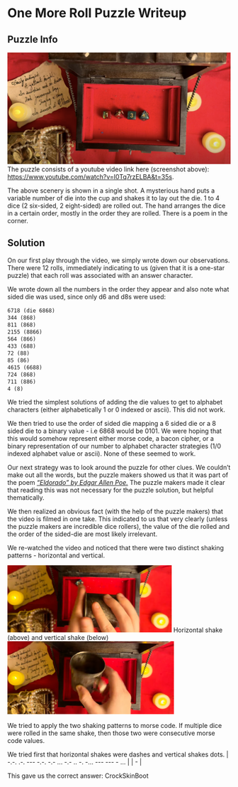 # One More Roll Puzzle Writeup

## Puzzle Info

![](assets/omr-1.png)
The puzzle consists of a youtube video link here (screenshot above): https://www.youtube.com/watch?v=I0Tq7rzELBA&t=35s.

The above scenery is shown in a single shot. A mysterious hand puts a variable number of die into the cup and shakes it to lay out the die. 1 to 4 dice (2 six-sided, 2 eight-sided) are rolled out. The hand arranges the dice in a certain order, mostly in the order they are rolled. There is a poem in the corner.

## Solution

On our first play through the video, we simply wrote down our observations. There were 12 rolls, immediately indicating to us (given that it is a one-star puzzle) that each roll was associated with an answer character.

We wrote down all the numbers in the order they appear and also note what sided die was used, since only d6 and d8s were used:

```
6718 (die 6868)
344 (868)
811 (868)
2155 (8866)
564 (866)
433 (688)
72 (88)
85 (86)
4615 (6688)
724 (868)
711 (886)
4 (8)
```

We tried the simplest solutions of adding the die values to get to alphabet characters (either alphabetically 1 or 0 indexed or ascii). This did not work.

We then tried to use the order of sided die mapping a 6 sided die or a 8 sided die to a binary value \- i.e 6868 would be 0101\. We were hoping that this would somehow represent either morse code, a bacon cipher, or a binary representation of our number to alphabet character strategies (1/0 indexed alphabet value or ascii). None of these seemed to work.

Our next strategy was to look around the puzzle for other clues. We couldn’t make out all the words, but the puzzle makers showed us that it was part of the poem [_“Eldorado” by Edgar Allen Poe._](https://www.poetryfoundation.org/poems/48634/eldorado-56d22a0920778) The puzzle makers made it clear that reading this was not necessary for the puzzle solution, but helpful thematically.

We then realized an obvious fact (with the help of the puzzle makers) that the video is filmed in one take. This indicated to us that very clearly (unless the puzzle makers are incredible dice rollers), the value of the die rolled and the order of the sided-die are most likely irrelevant.

We re-watched the video and noticed that there were two distinct shaking patterns \- horizontal and vertical.

![Horizontal shake](assets/omr-2.png)
Horizontal shake (above) and vertical shake (below)
![Vertical shake](assets/omr-3.png)

We tried to apply the two shaking patterns to morse code. If multiple dice were rolled in the same shake, then those two were consecutive morse code values.

We tried first that horizontal shakes were dashes and vertical shakes dots.
| -.-. .-. --- -.-. -.- ... -.- .. -. -... --- --- - ... |
| - |

This gave us the correct answer: <result>CrockSkinBoot</result>
